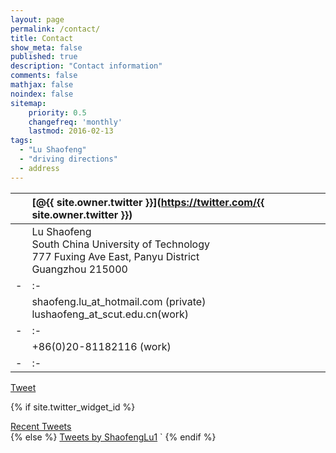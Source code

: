 ```yaml
---
layout: page
permalink: /contact/
title: Contact
show_meta: false
published: true
description: "Contact information"
comments: false
mathjax: false
noindex: false
sitemap:
    priority: 0.5
    changefreq: 'monthly'
    lastmod: 2016-02-13
tags:
  - "Lu Shaofeng"
  - "driving directions"
  - address
---
```


| <i class="fa fa-twitter"></i> | [@{{ site.owner.twitter }}](https://twitter.com/{{ site.owner.twitter }})  | 
| - | :- |
| <i class="fa fa-envelope"></i> | Lu Shaofeng <br>South China University of Technology<br>777 Fuxing Ave East, Panyu District<br> Guangzhou 215000| 
| - | :- |
| <i class="fa fa-envelope" aria-hidden="true"></i> | shaofeng.lu_at_hotmail.com (private) <br> lushaofeng_at_scut.edu.cn(work)| 
| - | :- |
| <i class="fa fa-phone" aria-hidden="true"></i> | +86(0)20-81182116 (work)| 
| - | :- |

<a href="https://twitter.com/share" class="twitter-share-button" data-via="{{ site.owner.twitter }}" data-size="small" data-dnt="true">Tweet</a> <a href="javascript:window.print()" class="social-icons" title="Printer friendly format"><i class="fa fa-print"></i></a>

<script>!function(d,s,id){var js,fjs=d.getElementsByTagName(s)[0],p=/^http:/.test(d.location)?'http':'https';if(!d.getElementById(id)){js=d.createElement(s);js.id=id;js.src=p+'://platform.twitter.com/widgets.js';fjs.parentNode.insertBefore(js,fjs);}}(document, 'script', 'twitter-wjs');</script>

{% if site.twitter_widget_id %}
<div class="text-tweets">
<div class="tweets">
<a class="twitter-timeline"
  data-dnt="true"
  width="600"
  height="250"
  href="https://twitter.com/{{ site.owner.twitter }}"
  data-widget-id="{{ site.twitter_widget_id }}"
  data-tweet-limit="2"
  data-chrome="noheader nofooter noborders noscrollbar transparent">
  Recent Tweets</a>
 </div>
<script>
    !function(d,s,id){var js,fjs=d.getElementsByTagName(s)[0],p=/^http:/.test(d.location)?'http':'https';if(!d.getElementById(id)){js=d.createElement(s);js.id=id;js.src=p+"://platform.twitter.com/widgets.js";fjs.parentNode.insertBefore(js,fjs);}}(document,"script","twitter-wjs");
</script>
</div>
{% else %}
    <!-- Twitter stream will show up here if `twitter_widget_id` is present is `_config.yml -->
<a class="twitter-timeline" href="https://twitter.com/ShaofengLu1?ref_src=twsrc%5Etfw">Tweets by ShaofengLu1</a> <script async src="https://platform.twitter.com/widgets.js" charset="utf-8"></script>`
{% endif %}
